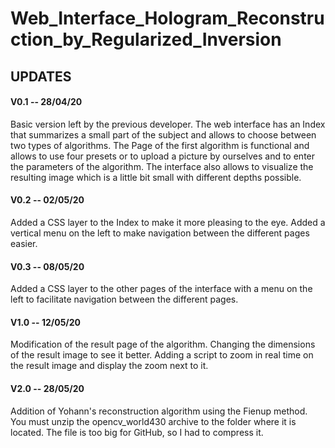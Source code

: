 # Web_Interface_Hologram_Reconstruction_by_Regularized_Inversion
## UPDATES
#### V0.1 -- 28/04/20
Basic version left by the previous developer.
The web interface has an Index that summarizes a small part of the subject and allows to choose between two types of algorithms.
The Page of the first algorithm is functional and allows to use four presets or to upload a picture by ourselves and to enter the parameters of the algorithm.
The interface also allows to visualize the resulting image which is a little bit small with different depths possible.
#### V0.2 -- 02/05/20
Added a CSS layer to the Index to make it more pleasing to the eye.
Added a vertical menu on the left to make navigation between the different pages easier.
#### V0.3 -- 08/05/20
Added a CSS layer to the other pages of the interface with a menu on the left to facilitate navigation between the different pages.
#### V1.0 -- 12/05/20
Modification of the result page of the algorithm.
Changing the dimensions of the result image to see it better.
Adding a script to zoom in real time on the result image and display the zoom next to it.
#### V2.0 -- 28/05/20
Addition of Yohann's reconstruction algorithm using the Fienup method.
You must unzip the opencv_world430 archive to the folder where it is located. The file is too big for GitHub, so I had to compress it.


